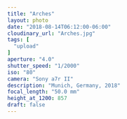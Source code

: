 ```yaml
---
title: "Arches"
layout: photo
date: "2018-08-14T06:12:00-06:00"
cloudinary_url: "Arches.jpg"
tags: [
  "upload"
]
aperture: "4.0"
shutter_speed: "1/2000"
iso: "80"
camera: "Sony a7r II"
description: "Munich, Germany, 2018"
focal_length: "50.0 mm"
height_at_1200: 857
draft: false
---
```

